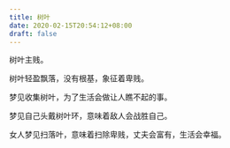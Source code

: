 ```yaml
---
title: 树叶
date: 2020-02-15T20:54:12+08:00
draft: false
---
```


树叶主贱。

树叶轻盈飘落，没有根基，象征着卑贱。

梦见收集树叶，为了生活会做让人瞧不起的事。

梦见自己头戴树叶环，意味着敌人会战胜自己。

女人梦见扫落叶，意味着扫除卑贱，丈夫会富有，生活会幸福。